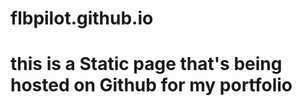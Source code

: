 # flbpilot.github.io
<h1>this is a Static page that's being hosted on Github for my portfolio</h1>

